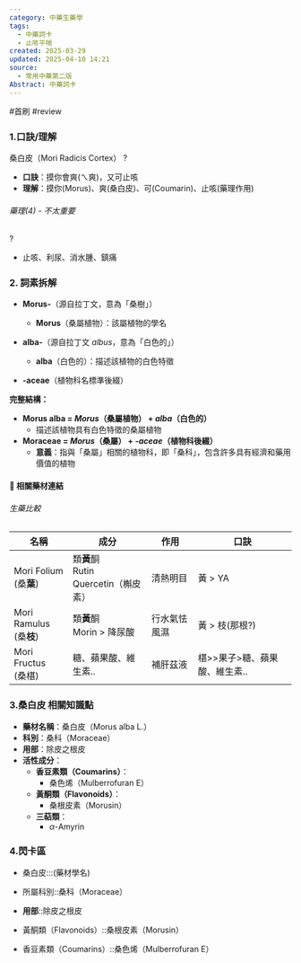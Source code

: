 ```yaml
---
category: 中藥生藥學
tags:
  - 中藥詞卡
  - 止咳平喘
created: 2025-03-29
updated: 2025-04-10 14:21
source:
  - 常用中藥第二版
Abstract: 中藥詞卡
---
```


#首刷 #review

### 1.口訣/理解
桑白皮（Mori Radicis Cortex）
?
- **口訣**：摸你會爽(ㄟ爽)，又可止咳
- **理解**：摸你(Morus)、爽(桑白皮)、可(Coumarin)、止咳(藥理作用)
> 
	

###### 藥理(4) - 不太重要
?
- 止咳、利尿、消水腫、鎮痛


### 2. 詞素拆解

- **Morus-**（源自拉丁文，意為「桑樹」）
  - **Morus**（桑屬植物）：該屬植物的學名

- **alba-**（源自拉丁文 *albus*，意為「白色的」）
  - **alba**（白色的）：描述該植物的白色特徵

- **-aceae**（植物科名標準後綴）

**完整結構：**

- **Morus alba = *Morus*（桑屬植物） + *alba*（白色的）**
  - 描述該植物具有白色特徵的桑屬植物
- **Moraceae = *Morus*（桑屬） + *-aceae*（植物科後綴）**
  - **意義**：指與「桑屬」相關的植物科，即「桑科」，包含許多具有經濟和藥用價值的植物 



#### 📌 相關藥材連結


###### 生藥比較

| 名稱                       | 成分                                 | 作用     | 口訣                |
| ------------------------ | ---------------------------------- | ------ | ----------------- |
| Mori Folium<br>(桑**葉**)  | 類**黃**酮<br>Rutin<br>Quercetin（槲皮素） | 清熱明目   | 黃 > YA            |
| Mori Ramulus<br>(桑**枝**) | 類**黃**酮<br>Morin > 降尿酸             | 行水氣怯風濕 | 黃 > 枝(那根?)        |
| Mori Fructus<br>(桑椹)     | 糖、蘋果酸、維生素..                        | 補肝茲液   | 椹>>果子>糖、蘋果酸、維生素.. |





### 3.桑白皮 相關知識點

- **藥材名稱**：桑白皮（Morus alba L.）
- **科別**：桑科（Moraceae）
- **用部**：除皮之根皮
- **活性成分**：
  - **香豆素類（Coumarins）**：
    - 桑色烯（Mulberrofuran E）
  - **黃酮類（Flavonoids）**：
    - 桑根皮素（Morusin）
  - **三萜類**：
    - $\alpha$-Amyrin


### 4.閃卡區

- 桑白皮:::(藥材學名)
- 所屬科別::桑科（Moraceae）
- **用部**::除皮之根皮

- 黃酮類（Flavonoids）::桑根皮素（Morusin）
- 香豆素類（Coumarins）::桑色烯（Mulberrofuran E）



